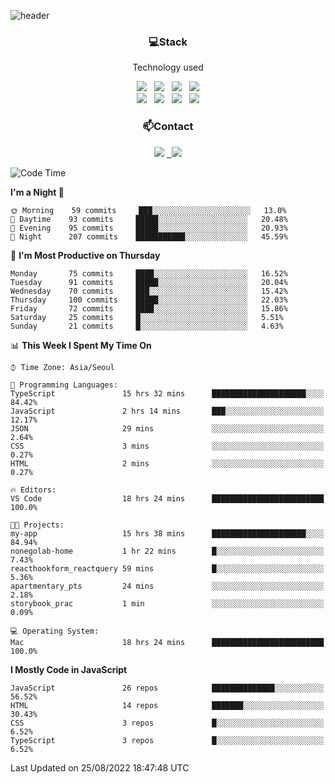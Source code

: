 ![header](https://capsule-render.vercel.app/api?type=waving&color=gradient&height=200&text=Che-ri&fontAlign=70&fontAlignY=40&animation=twinkling)

<h3 align="center">💻Stack</h3>
<p align="center">Technology used</p>
<div align="center"><img src="https://img.shields.io/badge/HTML5-e74c3c?style=flat-square&logo=HTML5&logoColor=white"></img> &nbsp <img src="https://img.shields.io/badge/CSS3-0A84FF?style=flat-square&logo=CSS3&logoColor=white"></img> &nbsp <img src="https://img.shields.io/badge/tailwind%2Dcss-06B6D4?style=flat-square&logo=tailwindcss&logoColor=white"/></a> &nbsp <img src="https://img.shields.io/badge/styled%2Dcomponents-DB7093?style=flat-square&logo=styled%2Dcomponents&logoColor=white"/></a>
<br><img src="https://img.shields.io/badge/JavaScript-FFCD11?style=flat-square&logo=JavaScript&logoColor=white"></img> &nbsp <img src="https://img.shields.io/badge/React-00BCF6?style=flat-square&logo=React&logoColor=white"></img> &nbsp <img src="https://img.shields.io/badge/Redux-764ABC?style=flat-square&logo=Redux&logoColor=white"/> &nbsp <img src="https://img.shields.io/badge/Zustand-582D3E?style=flat-square&logo=Zustand&logoColor=white"/></a></div> 

<h3 align="center">📫Contact</h3>
<div align="center"><a href="https://cheri.tistory.com/"><img src="https://img.shields.io/badge/Cheri-AD29B6?style=flat-square&logo=Tidal&logoColor=white"/></a> <a href="rnjs1135@gmail.com"> &nbsp <img src="https://img.shields.io/badge/Gmail-EA4335?style=flat-square&logo=Gmail&logoColor=white"/></a></div>

<!--START_SECTION:waka-->
![Code Time](http://img.shields.io/badge/Code%20Time-1%2C523%20hrs%2046%20mins-blue)

**I'm a Night 🦉** 

```text
🌞 Morning    59 commits     ███░░░░░░░░░░░░░░░░░░░░░░   13.0% 
🌆 Daytime    93 commits     █████░░░░░░░░░░░░░░░░░░░░   20.48% 
🌃 Evening    95 commits     █████░░░░░░░░░░░░░░░░░░░░   20.93% 
🌙 Night      207 commits    ███████████░░░░░░░░░░░░░░   45.59%

```
📅 **I'm Most Productive on Thursday** 

```text
Monday       75 commits     ████░░░░░░░░░░░░░░░░░░░░░   16.52% 
Tuesday      91 commits     █████░░░░░░░░░░░░░░░░░░░░   20.04% 
Wednesday    70 commits     ███░░░░░░░░░░░░░░░░░░░░░░   15.42% 
Thursday     100 commits    █████░░░░░░░░░░░░░░░░░░░░   22.03% 
Friday       72 commits     ████░░░░░░░░░░░░░░░░░░░░░   15.86% 
Saturday     25 commits     █░░░░░░░░░░░░░░░░░░░░░░░░   5.51% 
Sunday       21 commits     █░░░░░░░░░░░░░░░░░░░░░░░░   4.63%

```


📊 **This Week I Spent My Time On** 

```text
⌚︎ Time Zone: Asia/Seoul

💬 Programming Languages: 
TypeScript               15 hrs 32 mins      █████████████████████░░░░   84.42% 
JavaScript               2 hrs 14 mins       ███░░░░░░░░░░░░░░░░░░░░░░   12.17% 
JSON                     29 mins             ░░░░░░░░░░░░░░░░░░░░░░░░░   2.64% 
CSS                      3 mins              ░░░░░░░░░░░░░░░░░░░░░░░░░   0.27% 
HTML                     2 mins              ░░░░░░░░░░░░░░░░░░░░░░░░░   0.27%

🔥 Editors: 
VS Code                  18 hrs 24 mins      █████████████████████████   100.0%

🐱‍💻 Projects: 
my-app                   15 hrs 38 mins      █████████████████████░░░░   84.94% 
nonegolab-home           1 hr 22 mins        █░░░░░░░░░░░░░░░░░░░░░░░░   7.43% 
reacthookform_reactquery 59 mins             █░░░░░░░░░░░░░░░░░░░░░░░░   5.36% 
apartmentary_pts         24 mins             ░░░░░░░░░░░░░░░░░░░░░░░░░   2.18% 
storybook_prac           1 min               ░░░░░░░░░░░░░░░░░░░░░░░░░   0.09%

💻 Operating System: 
Mac                      18 hrs 24 mins      █████████████████████████   100.0%

```

**I Mostly Code in JavaScript** 

```text
JavaScript               26 repos            ██████████████░░░░░░░░░░░   56.52% 
HTML                     14 repos            ███████░░░░░░░░░░░░░░░░░░   30.43% 
CSS                      3 repos             █░░░░░░░░░░░░░░░░░░░░░░░░   6.52% 
TypeScript               3 repos             █░░░░░░░░░░░░░░░░░░░░░░░░   6.52%

```



 Last Updated on 25/08/2022 18:47:48 UTC
<!--END_SECTION:waka-->

